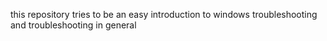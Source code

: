 this repository tries to be an easy introduction to windows troubleshooting and troubleshooting in general
